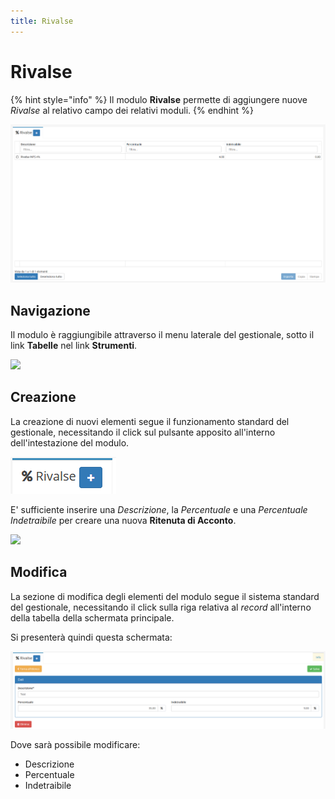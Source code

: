 ```yaml
---
title: Rivalse
---
```


# Rivalse

{% hint style="info" %}
Il modulo **Rivalse** permette di aggiungere nuove _Rivalse_ al relativo campo dei relativi moduli.
{% endhint %}

![Screenshot interfaccia rivalse](../../../.gitbook/assets/rivalse.PNG)

## Navigazione

Il modulo è raggiungibile attraverso il menu laterale del gestionale, sotto il link **Tabelle** nel link **Strumenti**.

![](https://firebasestorage.googleapis.com/v0/b/gitbook-x-prod.appspot.com/o/spaces%2F-LZJeLg23eVDvrCv74U7-887967055%2Fuploads%2FWdh22ZyJYhUuFa0VtnjT%2Ffile.png?alt=media)

## Creazione

La creazione di nuovi elementi segue il funzionamento standard del gestionale, necessitando il click sul pulsante apposito all'interno dell'intestazione del modulo.

![Screenshot creazione rivalse](../../../.gitbook/assets/aggiuntarivalse.PNG)

E' sufficiente inserire una _Descrizione_, la _Percentuale_ e una _Percentuale Indetraibile_ per creare una nuova **Ritenuta di Acconto**.

![](https://firebasestorage.googleapis.com/v0/b/gitbook-x-prod.appspot.com/o/spaces%2F-LZJeLg23eVDvrCv74U7-887967055%2Fuploads%2FK3qW8kkcMt2BaeU7KZCp%2Ffile.png?alt=media)

## Modifica

La sezione di modifica degli elementi del modulo segue il sistema standard del gestionale, necessitando il click sulla riga relativa al _record_ all'interno della tabella della schermata principale.

Si presenterà quindi questa schermata:

![Screenshot modifica dati rivalse](../../../.gitbook/assets/modificarivalse.PNG)

Dove sarà possibile modificare:

* Descrizione
* Percentuale
* Indetraibile

